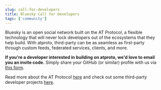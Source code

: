 ```yaml
---
slug: call-for-developers
title: Bluesky Call for Developers
tags: ['community']
---
```


Bluesky is an open social network built on the AT Protocol, a flexible technology that will never lock developers out of the ecosystems that they help build. With atproto, third-party can be as seamless as first-party through custom feeds, federated services, clients, and more.

**If you're a developer interested in building on atproto, we'd love to email you an invite code.** Simply share your GitHub (or similar) profile with us via [this form](https://forms.gle/gHe4cyBrGCGRzqZt7).

Read more about the AT Protocol [here](https://atproto.com/) and check out some third-party developer projects [here](/showcase).